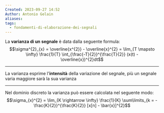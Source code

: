 ```yaml
---
Created: 2023-09-27 14:52
Author: Antonio Gelain
aliases: 
tags:
  - fondamenti-di-elaborazione-dei-segnali
---
```



La **varianza di un segnale** è data dalla seguente formula:
$$\sigma^{2}_{x} = \overline{x^{2}} - \overline{x}^{2} = \lim_{T \mapsto \infty} \frac{1}{T} \int_{\frac{-T}{2}}^{\frac{T}{2}} (x(t) - \overline{x})^{2}dt$$

---

La varianza esprime l'**intensità** della variazione del segnale, più un segnale varia maggiore sarà la sua varianza

---

Nel dominio discreto la varianza può essere calcolata nel seguente modo:
$$\sigma_{x}^{2} = \lim_{K \rightarrow \infty} \frac{1}{K} \sum\limits_{k = - \frac{K}{2}}^{\frac{K}{2}} [x[n] - \bar{x}]^{2}$$
